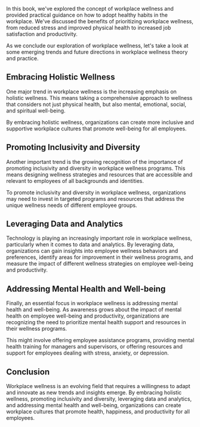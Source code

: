 
In this book, we've explored the concept of workplace wellness and provided practical guidance on how to adopt healthy habits in the workplace. We've discussed the benefits of prioritizing workplace wellness, from reduced stress and improved physical health to increased job satisfaction and productivity.

As we conclude our exploration of workplace wellness, let's take a look at some emerging trends and future directions in workplace wellness theory and practice.

Embracing Holistic Wellness
---------------------------

One major trend in workplace wellness is the increasing emphasis on holistic wellness. This means taking a comprehensive approach to wellness that considers not just physical health, but also mental, emotional, social, and spiritual well-being.

By embracing holistic wellness, organizations can create more inclusive and supportive workplace cultures that promote well-being for all employees.

Promoting Inclusivity and Diversity
-----------------------------------

Another important trend is the growing recognition of the importance of promoting inclusivity and diversity in workplace wellness programs. This means designing wellness strategies and resources that are accessible and relevant to employees of all backgrounds and identities.

To promote inclusivity and diversity in workplace wellness, organizations may need to invest in targeted programs and resources that address the unique wellness needs of different employee groups.

Leveraging Data and Analytics
-----------------------------

Technology is playing an increasingly important role in workplace wellness, particularly when it comes to data and analytics. By leveraging data, organizations can gain insights into employee wellness behaviors and preferences, identify areas for improvement in their wellness programs, and measure the impact of different wellness strategies on employee well-being and productivity.

Addressing Mental Health and Well-being
---------------------------------------

Finally, an essential focus in workplace wellness is addressing mental health and well-being. As awareness grows about the impact of mental health on employee well-being and productivity, organizations are recognizing the need to prioritize mental health support and resources in their wellness programs.

This might involve offering employee assistance programs, providing mental health training for managers and supervisors, or offering resources and support for employees dealing with stress, anxiety, or depression.

Conclusion
----------

Workplace wellness is an evolving field that requires a willingness to adapt and innovate as new trends and insights emerge. By embracing holistic wellness, promoting inclusivity and diversity, leveraging data and analytics, and addressing mental health and well-being, organizations can create workplace cultures that promote health, happiness, and productivity for all employees.

